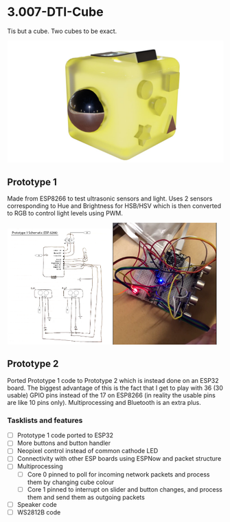 # 3.007-DTI-Cube
Tis but a cube. Two cubes to be exact.

![fidget cube](assets/cube.jpg)


## Prototype 1
Made from ESP8266 to test ultrasonic sensors and light. Uses 2 sensors corresponding to Hue and Brightness for HSB/HSV which is then converted to RGB to control light levels using PWM.

<p float="middle">
  <img src="assets/proto_1.png" width="48%" />
  <img src="assets/proto_1_irl.png" width="48%" />
</p>

## Prototype 2
Ported Prototype 1 code to Prototype 2 which is instead done on an ESP32 board. The biggest advantage of this is the fact that I get to play with 36 (30 usable) GPIO pins instead of the 17 on ESP8266 (in reality the usable pins are like 10 pins only). Multiprocessing and Bluetooth is an extra plus.

### Tasklists and features
- [ ] Prototype 1 code ported to ESP32
- [ ] More buttons and button handler
- [ ] Neopixel control instead of common cathode LED
- [ ] Connectivity with other ESP boards using ESPNow and packet structure
- [ ] Multiprocessing 
  - [ ] Core 0 pinned to poll for incoming network packets and process them by changing cube colour
  - [ ] Core 1 pinned to interrupt on slider and button changes, and process them and send them as outgoing packets 
- [ ] Speaker code
- [ ] WS2812B code
